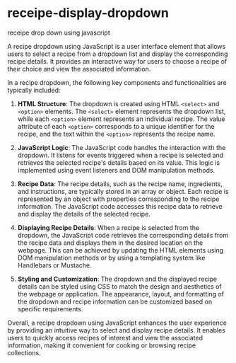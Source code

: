 # receipe-display-dropdown
receipe drop down using javascript


A recipe dropdown using JavaScript is a user interface element that allows users to select a recipe from a dropdown list and display the corresponding recipe details. It provides an interactive way for users to choose a recipe of their choice and view the associated information.

In a recipe dropdown, the following key components and functionalities are typically included:

1. **HTML Structure**: The dropdown is created using HTML `<select>` and `<option>` elements. The `<select>` element represents the dropdown list, while each `<option>` element represents an individual recipe. The value attribute of each `<option>` corresponds to a unique identifier for the recipe, and the text within the `<option>` represents the recipe name.

2. **JavaScript Logic**: The JavaScript code handles the interaction with the dropdown. It listens for events triggered when a recipe is selected and retrieves the selected recipe's details based on its value. This logic is implemented using event listeners and DOM manipulation methods.

3. **Recipe Data**: The recipe details, such as the recipe name, ingredients, and instructions, are typically stored in an array or object. Each recipe is represented by an object with properties corresponding to the recipe information. The JavaScript code accesses this recipe data to retrieve and display the details of the selected recipe.

4. **Displaying Recipe Details**: When a recipe is selected from the dropdown, the JavaScript code retrieves the corresponding details from the recipe data and displays them in the desired location on the webpage. This can be achieved by updating the HTML elements using DOM manipulation methods or by using a templating system like Handlebars or Mustache.

5. **Styling and Customization**: The dropdown and the displayed recipe details can be styled using CSS to match the design and aesthetics of the webpage or application. The appearance, layout, and formatting of the dropdown and recipe information can be customized based on specific requirements.

Overall, a recipe dropdown using JavaScript enhances the user experience by providing an intuitive way to select and display recipe details. It enables users to quickly access recipes of interest and view the associated information, making it convenient for cooking or browsing recipe collections.
